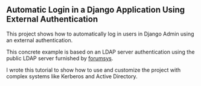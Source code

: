 ## Automatic Login in a Django Application Using External Authentication

This project shows how to automatically log in users in Django Admin using an external authentication.

This concrete example is based on an LDAP server authentication using the public LDAP server furnished by [forumsys](https://www.forumsys.com/tutorials/integration-how-to/ldap/online-ldap-test-server/).

I wrote this tutorial to show how to use and customize the project with complex systems like Kerberos and Active Directory.
